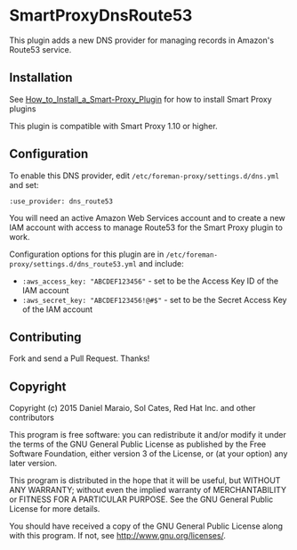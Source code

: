# SmartProxyDnsRoute53

This plugin adds a new DNS provider for managing records in Amazon's Route53 service.

## Installation

See [How_to_Install_a_Smart-Proxy_Plugin](http://projects.theforeman.org/projects/foreman/wiki/How_to_Install_a_Smart-Proxy_Plugin)
for how to install Smart Proxy plugins

This plugin is compatible with Smart Proxy 1.10 or higher.

## Configuration

To enable this DNS provider, edit `/etc/foreman-proxy/settings.d/dns.yml` and set:

    :use_provider: dns_route53

You will need an active Amazon Web Services account and to create a new IAM account with access to manage Route53 for the Smart Proxy plugin to work.

Configuration options for this plugin are in `/etc/foreman-proxy/settings.d/dns_route53.yml` and include:

* `:aws_access_key: "ABCDEF123456"` - set to be the Access Key ID of the IAM account
* `:aws_secret_key: "ABCDEF123456!@#$"` - set to be the Secret Access Key of the IAM account

## Contributing

Fork and send a Pull Request. Thanks!

## Copyright

Copyright (c) 2015 Daniel Maraio, Sol Cates, Red Hat Inc. and other contributors

This program is free software: you can redistribute it and/or modify
it under the terms of the GNU General Public License as published by
the Free Software Foundation, either version 3 of the License, or
(at your option) any later version.

This program is distributed in the hope that it will be useful,
but WITHOUT ANY WARRANTY; without even the implied warranty of
MERCHANTABILITY or FITNESS FOR A PARTICULAR PURPOSE.  See the
GNU General Public License for more details.

You should have received a copy of the GNU General Public License
along with this program.  If not, see <http://www.gnu.org/licenses/>.

